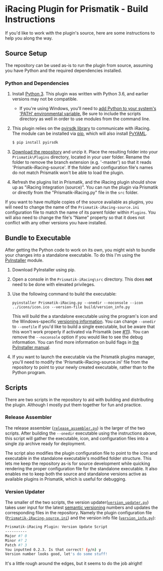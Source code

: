 # iRacing Plugin for Prismatik - Build Instructions
If you'd like to work with the plugin's source, here are some instructions to help you along the way.

## Source Setup
The repository can be used as-is to run the plugin from source, assuming you have Python and the required dependencies installed.

### Python and Dependencies
1. Install [Python 3](https://www.python.org/downloads/). This plugin was written with Python 3.6, and earlier versions may not be compatible.
     * If you're using Windows, you'll need to [add Python to your system's 'PATH' environmental variable.](https://docs.python.org/using/windows.html#excursus-setting-environment-variables) Be sure to include the scripts directory as well in order to use modules from the command line.
2. This plugin relies on the [pyirsdk library](https://github.com/kutu/pyirsdk) to communicate with iRacing. The module can be installed via [pip](https://pip.pypa.io/en/stable/quickstart/), which will also install [PyYAML](https://pypi.python.org/pypi/PyYAML).

   ```bash
   $ pip install pyirsdk
   ```
3. [Download the repository](../../archive/master.zip) and unzip it. Place the resulting folder into your `Prismatik\Plugins` directory, located in your user folder. Rename the folder to remove the branch extension (e.g. '-master') so that it reads 'Prismatik-iRacing-source'. If the folder and configuration file's names do not match Prismatik won't be able to load the plugin.
4. Refresh the plugins list in Prismatik, and the iRacing plugin should show up as "iRacing Integration (source)". You can run the plugin via Prismatik or directly from the "Prismatik-iRacing.py" file in the `src` folder.

If you want to have multiple copies of the source available as plugins, you will need to change the name of the `Prismatik-iRacing-source.ini` configuration file to match the name of its parent folder within `Plugins`. You will also need to change the file's "Name" property so that it does not conflict with any other versions you have installed.

## Bundle to Executable
After getting the Python code to work on its own, you might wish to bundle your changes into a standalone executable. To do this I'm using the [PyInstaller](http://www.pyinstaller.org/) module.
1. Download PyInstaller using pip.
2. Open a console in the `Prismatik-iRacing\src` directory. This does **not** need to be done with elevated privileges.
3. Use the following command to build the executable:

   ```batch
   pyinstaller Prismatik-iRacing.py --onedir --noconsole --icon ../icons/icon.ico --version-file build/version_info.py
   ```
   This will build the a standalone executable using the program's icon and the Windows-specific [versioning information](https://msdn.microsoft.com/en-us/library/ms646997.aspx). You can change `--onedir` to `--onefile` if you'd like to build a single executable, but be aware that this won't work properly if activated via Prismatik (see [#11](https://github.com/dmadison/Prismatik-iRacing/issues/11)). You can remove the `--noconsole` option if you would like to see the debug information. You can find more information on build flags in [the PyInstaller manual](https://pythonhosted.org/PyInstaller/usage.html).
4. If you want to launch the executable via the Prismatik plugins manager, you'll need to modify the 'Prismatik-iRacing-source.ini' file from the repository to point to your newly created executable, rather than to the Python program.

## Scripts
There are two scripts in the repository to aid with building and distributing the plugin. Although I mostly put them together for fun and practice.

### Release Assembler
The release assembler ([`release_assembler.py`](release_assembler.py)) is the larger of the two scripts. After building the `--onedir` executable using the instructions above, this script will gather the executable, icon, and configuration files into a single zip archive ready for deployment.

The script also modifies the plugin configuration file to point to the icon and executable in the standalone executable's modified folder structure. This lets me keep the repository as-is for source development while quicking rendering the proper configuration file for the standalone executable. It also enables me to keep both the source and standalone versions active as available plugins in Prismatik, which is useful for debugging.

### Version Updater
The smaller of the two scripts, the version updater([`version_updater.py`](version_updater.py)) takes user input for the latest [semantic versioning](https://semver.org/) numbers and updates the corresponding files in the repository. Namely the plugin configuration file ([`Prismatik-iRacing-source.ini`](../../Prismatik-iRacing-source.ini)) and the version info file ([`version_info.py`](version_info.py)):
```bash
Prismatik-iRacing Plugin: Version Update Script
----------
Major #? 0
Minor #? 2
Patch #? 3
You inputted 0.2.3. Is that correct? (y/n) y
Version number looks good, let's do some stuff!
```
It's a little rough around the edges, but it seems to do the job alright!
